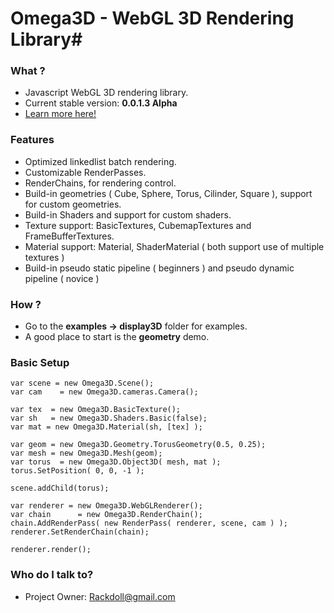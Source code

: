 # Omega3D - WebGL 3D Rendering Library#

### What ?  ###
* Javascript WebGL 3D rendering library.
* Current stable version: **0.0.1.3 Alpha**
* [Learn more here!](http://lab.rackdoll.nl/js/omega/)

### Features ###
* Optimized linkedlist batch rendering.
* Customizable RenderPasses.
* RenderChains, for rendering control.
* Build-in geometries ( Cube, Sphere, Torus, Cilinder, Square ), support for custom geometries.
* Build-in Shaders and support for custom shaders.
* Texture support: BasicTextures, CubemapTextures and FrameBufferTextures.
* Material support: Material, ShaderMaterial ( both support use of multiple textures )
* Build-in pseudo static pipeline ( beginners ) and pseudo dynamic pipeline ( novice )

### How ? ###
* Go to the **examples -> display3D** folder for examples.
* A good place to start is the **geometry** demo.


### Basic Setup ###
```
var scene = new Omega3D.Scene();
var cam    = new Omega3D.cameras.Camera();

var tex  = new Omega3D.BasicTexture();
var sh   = new Omega3D.Shaders.Basic(false);
var mat = new Omega3D.Material(sh, [tex] );

var geom = new Omega3D.Geometry.TorusGeometry(0.5, 0.25);
var mesh = new Omega3D.Mesh(geom);
var torus  = new Omega3D.Object3D( mesh, mat );
torus.SetPosition( 0, 0, -1 );

scene.addChild(torus);

var renderer = new Omega3D.WebGLRenderer();
var chain      = new Omega3D.RenderChain();
chain.AddRenderPass( new RenderPass( renderer, scene, cam ) );
renderer.SetRenderChain(chain);

renderer.render();
```



### Who do I talk to? ###

* Project Owner:  Rackdoll@gmail.com
